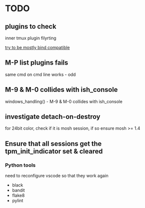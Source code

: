 # TODO

## plugins to check

inner tmux plugin filyrting

[try to be mostly bind compatible](https://github.com/tmux-plugins/tmux-pain-control)

## <prefix> M-P list plugins fails

same cmd on cmd line works - odd

## M-9 & M-0 collides with ish_console

windows_handling() - M-9 & M-0 collides with ish_console

## investigate detach-on-destroy

for 24bit color, check if it is mosh session, if so ensure mosh >= 1.4

## Ensure that all sessions get the tpm_init_indicator set & cleared

### Python tools

need to reconfigure vscode so that they work again

- black
- bandit
- flake8
- pylint
